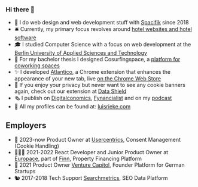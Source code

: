 ### Hi there 👋

- 🌱 I do web design and web development stuff with [Spacifik](https://spacifik.de/) since 2018
- 🛎️ Currently, my primary focus revolves around [hotel websites and hotel software](https://hotelagentur.digital/)
- 🎓 I studied Computer Science with a focus on web development at the [Berlin University of Applied Sciences and Technology](https://www.bht-berlin.de/b-mi)
- 🌊 For my bachelor thesis I designed Cosurfingspace, a [platform for coworking spaces](https://www.cosurfingspace.com/)
- ✨ I developed [Atlantico](http://atlantico.app/), a Chrome extension that enhances the appearance of your new tab, live [on the Chrome Web Store](https://chrome.google.com/webstore/detail/atlantico/mpjonalpkhimbmbgpipakpmlehddgeci)
- 🥷 If you enjoy your privacy but never want to see any cookie banners again, check out our extension at [Data Shield](https://www.usercentrics-datashield.com/)
- 🗞️ I publish on [Digitalconomics](https://digitalconomics.de/), [Fynancialist](https://fynancialist.de/) and on my [podcast](https://open.spotify.com/show/38sPsl9vjeBAUeny2y1vT8?si=e9550d15618245d0&nd=1)
- 🍻 All my profiles can be found at: [luisrieke.com](https://luisrieke.com/)

## Employers

- 🍪 2023-now Product Owner at [Usercentrics](https://usercentrics.com/), Consent Management (Cookie Handling) 
- 🧑🏻‍💻 2021-2022 React Developer and Junior Product Owner at [Europace](https://europace.de/), part of [Finn](https://meinfinn.de/), Property Financing Platform
- 🚀 2021 Product Owner [Venture Capitol](https://venturecapitol.de/), Founder Platform for German Startups
- 🐿️ 2017-2018 Tech Support [Searchmetrics](https://www.searchmetrics.com/), SEO Data Platform
